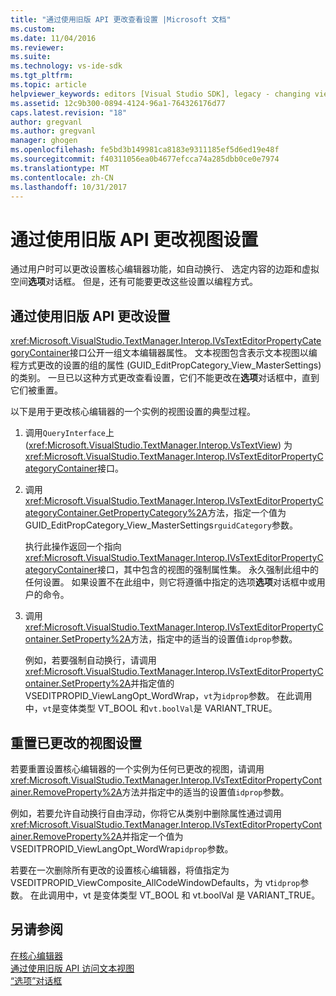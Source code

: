 ```yaml
---
title: "通过使用旧版 API 更改查看设置 |Microsoft 文档"
ms.custom: 
ms.date: 11/04/2016
ms.reviewer: 
ms.suite: 
ms.technology: vs-ide-sdk
ms.tgt_pltfrm: 
ms.topic: article
helpviewer_keywords: editors [Visual Studio SDK], legacy - changing view settings
ms.assetid: 12c9b300-0894-4124-96a1-764326176d77
caps.latest.revision: "18"
author: gregvanl
ms.author: gregvanl
manager: ghogen
ms.openlocfilehash: fe5bd3b149981ca8183e9311185ef5d6ed19e48f
ms.sourcegitcommit: f40311056ea0b4677efcca74a285dbb0ce0e7974
ms.translationtype: MT
ms.contentlocale: zh-CN
ms.lasthandoff: 10/31/2017
---
```

# <a name="changing-view-settings-by-using-the-legacy-api"></a>通过使用旧版 API 更改视图设置
通过用户时可以更改设置核心编辑器功能，如自动换行、 选定内容的边距和虚拟空间**选项**对话框。 但是，还有可能要更改这些设置以编程方式。  
  
## <a name="changing-settings-by-using-the-legacy-api"></a>通过使用旧版 API 更改设置  
 <xref:Microsoft.VisualStudio.TextManager.Interop.IVsTextEditorPropertyCategoryContainer>接口公开一组文本编辑器属性。 文本视图包含表示文本视图以编程方式更改的设置的组的属性 (GUID_EditPropCategory_View_MasterSettings) 的类别。 一旦已以这种方式更改查看设置，它们不能更改在**选项**对话框中，直到它们被重置。  
  
 以下是用于更改核心编辑器的一个实例的视图设置的典型过程。  
  
1.  调用`QueryInterface`上 (<xref:Microsoft.VisualStudio.TextManager.Interop.VsTextView>) 为<xref:Microsoft.VisualStudio.TextManager.Interop.IVsTextEditorPropertyCategoryContainer>接口。  
  
2.  调用<xref:Microsoft.VisualStudio.TextManager.Interop.IVsTextEditorPropertyCategoryContainer.GetPropertyCategory%2A>方法，指定一个值为 GUID_EditPropCategory_View_MasterSettings`rguidCategory`参数。  
  
     执行此操作返回一个指向<xref:Microsoft.VisualStudio.TextManager.Interop.IVsTextEditorPropertyCategoryContainer>接口，其中包含的视图的强制属性集。 永久强制此组中的任何设置。 如果设置不在此组中，则它将遵循中指定的选项**选项**对话框中或用户的命令。  
  
3.  调用<xref:Microsoft.VisualStudio.TextManager.Interop.IVsTextEditorPropertyContainer.SetProperty%2A>方法，指定中的适当的设置值`idprop`参数。  
  
     例如，若要强制自动换行，请调用<xref:Microsoft.VisualStudio.TextManager.Interop.IVsTextEditorPropertyContainer.SetProperty%2A>并指定值的 VSEDITPROPID_ViewLangOpt_WordWrap，`vt`为`idprop`参数。 在此调用中，`vt`是变体类型 VT_BOOL 和`vt.boolVal`是 VARIANT_TRUE。  
  
## <a name="resetting-changed-view-settings"></a>重置已更改的视图设置  
 若要重置设置核心编辑器的一个实例为任何已更改的视图，请调用<xref:Microsoft.VisualStudio.TextManager.Interop.IVsTextEditorPropertyContainer.RemoveProperty%2A>方法并指定中的适当的设置值`idprop`参数。  
  
 例如，若要允许自动换行自由浮动，你将它从类别中删除属性通过调用<xref:Microsoft.VisualStudio.TextManager.Interop.IVsTextEditorPropertyContainer.RemoveProperty%2A>并指定一个值为 VSEDITPROPID_ViewLangOpt_WordWrap`idprop`参数。  
  
 若要在一次删除所有更改的设置核心编辑器，将值指定为 VSEDITPROPID_ViewComposite_AllCodeWindowDefaults，为 vt`idprop`参数。 在此调用中，vt 是变体类型 VT_BOOL 和 vt.boolVal 是 VARIANT_TRUE。  
  
## <a name="see-also"></a>另请参阅  
 [在核心编辑器](../extensibility/inside-the-core-editor.md)   
 [通过使用旧版 API 访问文本视图](../extensibility/accessing-thetext-view-by-using-the-legacy-api.md)   
 [“选项”对话框](../ide/reference/options-dialog-box-visual-studio.md)
